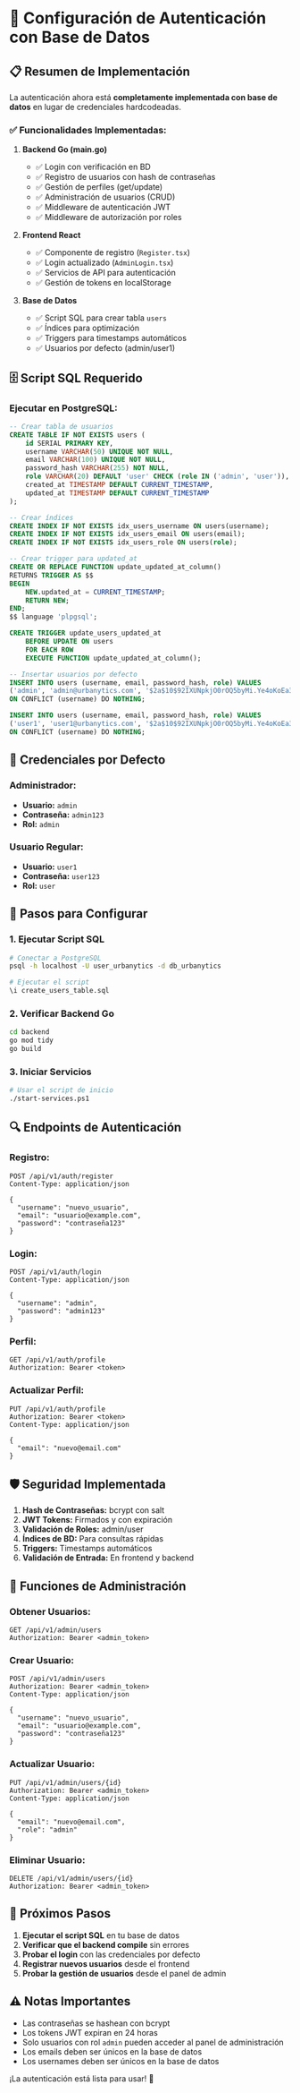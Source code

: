 # 🔐 Configuración de Autenticación con Base de Datos

## 📋 **Resumen de Implementación**

La autenticación ahora está **completamente implementada con base de datos** en lugar de credenciales hardcodeadas.

### **✅ Funcionalidades Implementadas:**

1. **Backend Go (main.go)**
   - ✅ Login con verificación en BD
   - ✅ Registro de usuarios con hash de contraseñas
   - ✅ Gestión de perfiles (get/update)
   - ✅ Administración de usuarios (CRUD)
   - ✅ Middleware de autenticación JWT
   - ✅ Middleware de autorización por roles

2. **Frontend React**
   - ✅ Componente de registro (`Register.tsx`)
   - ✅ Login actualizado (`AdminLogin.tsx`)
   - ✅ Servicios de API para autenticación
   - ✅ Gestión de tokens en localStorage

3. **Base de Datos**
   - ✅ Script SQL para crear tabla `users`
   - ✅ Índices para optimización
   - ✅ Triggers para timestamps automáticos
   - ✅ Usuarios por defecto (admin/user1)

## 🗄️ **Script SQL Requerido**

### **Ejecutar en PostgreSQL:**

```sql
-- Crear tabla de usuarios
CREATE TABLE IF NOT EXISTS users (
    id SERIAL PRIMARY KEY,
    username VARCHAR(50) UNIQUE NOT NULL,
    email VARCHAR(100) UNIQUE NOT NULL,
    password_hash VARCHAR(255) NOT NULL,
    role VARCHAR(20) DEFAULT 'user' CHECK (role IN ('admin', 'user')),
    created_at TIMESTAMP DEFAULT CURRENT_TIMESTAMP,
    updated_at TIMESTAMP DEFAULT CURRENT_TIMESTAMP
);

-- Crear índices
CREATE INDEX IF NOT EXISTS idx_users_username ON users(username);
CREATE INDEX IF NOT EXISTS idx_users_email ON users(email);
CREATE INDEX IF NOT EXISTS idx_users_role ON users(role);

-- Crear trigger para updated_at
CREATE OR REPLACE FUNCTION update_updated_at_column()
RETURNS TRIGGER AS $$
BEGIN
    NEW.updated_at = CURRENT_TIMESTAMP;
    RETURN NEW;
END;
$$ language 'plpgsql';

CREATE TRIGGER update_users_updated_at 
    BEFORE UPDATE ON users 
    FOR EACH ROW 
    EXECUTE FUNCTION update_updated_at_column();

-- Insertar usuarios por defecto
INSERT INTO users (username, email, password_hash, role) VALUES 
('admin', 'admin@urbanytics.com', '$2a$10$92IXUNpkjO0rOQ5byMi.Ye4oKoEa3Ro9llC/.og/at2.uheWG/igi', 'admin')
ON CONFLICT (username) DO NOTHING;

INSERT INTO users (username, email, password_hash, role) VALUES 
('user1', 'user1@urbanytics.com', '$2a$10$92IXUNpkjO0rOQ5byMi.Ye4oKoEa3Ro9llC/.og/at2.uheWG/igi', 'user')
ON CONFLICT (username) DO NOTHING;
```

## 🔑 **Credenciales por Defecto**

### **Administrador:**
- **Usuario:** `admin`
- **Contraseña:** `admin123`
- **Rol:** `admin`

### **Usuario Regular:**
- **Usuario:** `user1`
- **Contraseña:** `user123`
- **Rol:** `user`

## 🚀 **Pasos para Configurar**

### **1. Ejecutar Script SQL**
```bash
# Conectar a PostgreSQL
psql -h localhost -U user_urbanytics -d db_urbanytics

# Ejecutar el script
\i create_users_table.sql
```

### **2. Verificar Backend Go**
```bash
cd backend
go mod tidy
go build
```

### **3. Iniciar Servicios**
```bash
# Usar el script de inicio
./start-services.ps1
```

## 🔍 **Endpoints de Autenticación**

### **Registro:**
```http
POST /api/v1/auth/register
Content-Type: application/json

{
  "username": "nuevo_usuario",
  "email": "usuario@example.com",
  "password": "contraseña123"
}
```

### **Login:**
```http
POST /api/v1/auth/login
Content-Type: application/json

{
  "username": "admin",
  "password": "admin123"
}
```

### **Perfil:**
```http
GET /api/v1/auth/profile
Authorization: Bearer <token>
```

### **Actualizar Perfil:**
```http
PUT /api/v1/auth/profile
Authorization: Bearer <token>
Content-Type: application/json

{
  "email": "nuevo@email.com"
}
```

## 🛡️ **Seguridad Implementada**

1. **Hash de Contraseñas:** bcrypt con salt
2. **JWT Tokens:** Firmados y con expiración
3. **Validación de Roles:** admin/user
4. **Índices de BD:** Para consultas rápidas
5. **Triggers:** Timestamps automáticos
6. **Validación de Entrada:** En frontend y backend

## 🔧 **Funciones de Administración**

### **Obtener Usuarios:**
```http
GET /api/v1/admin/users
Authorization: Bearer <admin_token>
```

### **Crear Usuario:**
```http
POST /api/v1/admin/users
Authorization: Bearer <admin_token>
Content-Type: application/json

{
  "username": "nuevo_usuario",
  "email": "usuario@example.com",
  "password": "contraseña123"
}
```

### **Actualizar Usuario:**
```http
PUT /api/v1/admin/users/{id}
Authorization: Bearer <admin_token>
Content-Type: application/json

{
  "email": "nuevo@email.com",
  "role": "admin"
}
```

### **Eliminar Usuario:**
```http
DELETE /api/v1/admin/users/{id}
Authorization: Bearer <admin_token>
```

## 🎯 **Próximos Pasos**

1. **Ejecutar el script SQL** en tu base de datos
2. **Verificar que el backend compile** sin errores
3. **Probar el login** con las credenciales por defecto
4. **Registrar nuevos usuarios** desde el frontend
5. **Probar la gestión de usuarios** desde el panel de admin

## ⚠️ **Notas Importantes**

- Las contraseñas se hashean con bcrypt
- Los tokens JWT expiran en 24 horas
- Solo usuarios con rol `admin` pueden acceder al panel de administración
- Los emails deben ser únicos en la base de datos
- Los usernames deben ser únicos en la base de datos

¡La autenticación está lista para usar! 🎉 